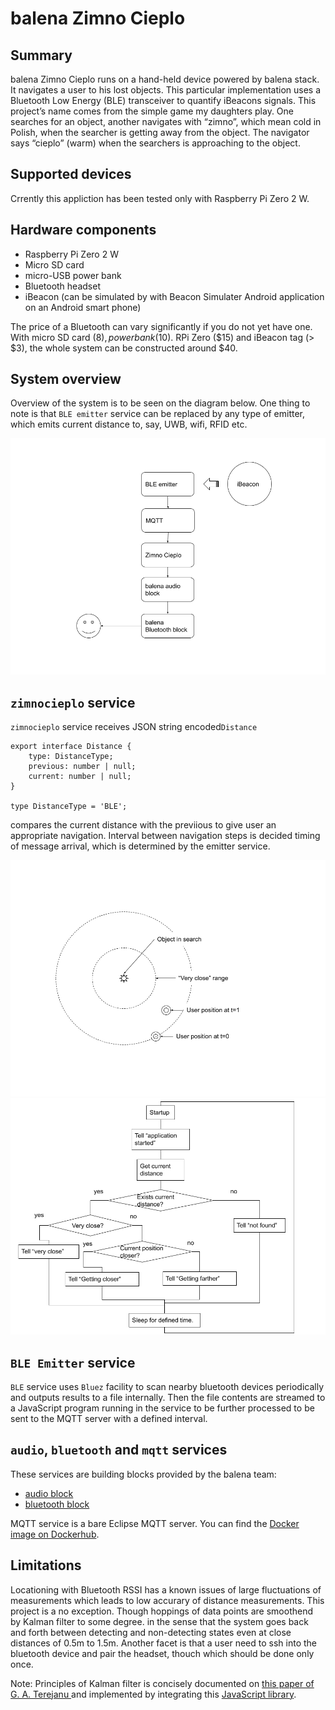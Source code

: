 # balena Zimno Cieplo

## Summary

balena Zimno Cieplo runs on a hand-held device powered by balena stack. It navigates a user to his lost objects. This particular implementation uses a Bluetooth Low Energy (BLE) transceiver to quantify iBeacons signals. This project’s name comes from the simple game my daughters play. One searches for an object, another navigates with “zimno”, which mean cold in Polish, when the searcher is getting away from the object. The navigator says “cieplo” (warm) when the searchers is approaching to the object.


## Supported devices

Crrently this appliction has been tested only with Raspberry Pi Zero 2 W.


## Hardware components

- Raspberry Pi Zero 2 W
- Micro SD card
- micro-USB power bank
- Bluetooth headset
- iBeacon (can be simulated by with Beacon Simulater Android application on an Android smart phone)

The price of a Bluetooth can vary significantly if you do not yet have one. With micro SD card ($8), power bank ($10). RPi Zero ($15) and iBeacon tag (> $3), the whole system can be constructed around $40.


## System overview

Overview of the system is to be seen on the diagram below. One thing to note is that `BLE emitter` service can be replaced by any type of emitter, which emits current distance to, say, UWB, wifi, RFID etc.

![System overview](images/system-overview.png "System overview")


## `zimnocieplo` service

`zimnocieplo` service receives JSON string encoded`Distance`

```
export interface Distance {
    type: DistanceType;
    previous: number | null;
    current: number | null;
}

type DistanceType = 'BLE';
```

compares the current distance with the previious to give user an appropriate navigation. Interval between navigation steps is decided timing of message arrival, which is determined by the emitter service.

![navigation](images/navigation.png "navigation")
![algorithm](images/algorithm.png "algorithm")


## `BLE Emitter` service

`BLE` service uses `Bluez` facility to scan nearby bluetooth devices periodically and outputs results to a file internally. Then the file contents are streamed to a JavaScript program running in the service to be further processed to be sent to the MQTT server with a defined interval.


## `audio`, `bluetooth` and `mqtt` services

These services are building blocks provided by the balena team:

- [audio block](https://github.com/balenablocks/audio)
- [bluetooth block](https://github.com/balenablocks/bluetooth)

MQTT service is a bare Eclipse MQTT server. You can find the [Docker image on Dockerhub](https://hub.docker.com/_/eclipse-mosquitto/).


## Limitations

Locationing with Bluetooth RSSI has a known issues of large fluctuations of measurements which leads to low accurary of distance measurements. This project is a no exception. Though hoppings of data points are smoothend by Kalman filter to some degree. in the sense that the system goes back and forth between detecting and non-detecting states even at close distances of 0.5m to 1.5m. Another facet is that a user need to ssh into the bluetooth device and pair the headset, thouch which should be done only once.

Note: Principles of Kalman filter is concisely documented on [this paper of G. A. Terejanu ](https://cse.sc.edu/~terejanu/files/tutorialEKF.pdf) and implemented by integrating this [JavaScript library](https://github.com/piercus/kalman-filter).